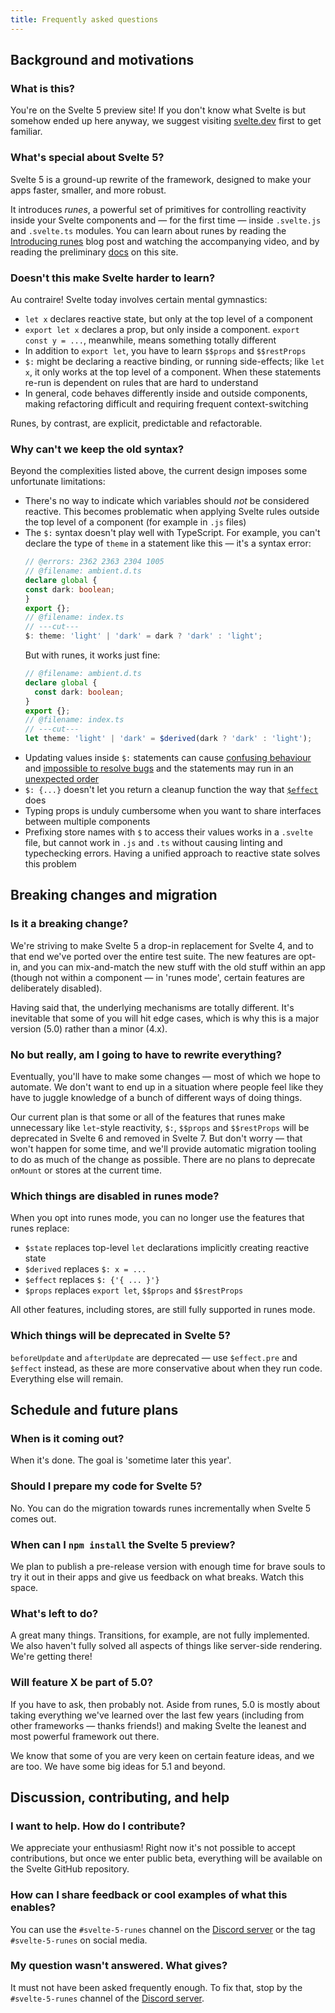 ```yaml
---
title: Frequently asked questions
---
```


## Background and motivations

### What is this?

You're on the Svelte 5 preview site! If you don't know what Svelte is but somehow ended up here
anyway, we suggest visiting [svelte.dev](https://svelte.dev) first to get familiar.

### What's special about Svelte 5?

Svelte 5 is a ground-up rewrite of the framework, designed to make your apps faster, smaller, and more robust.

It introduces <em>runes</em>, a powerful set of primitives for controlling reactivity inside your Svelte components and — for the first time — inside `.svelte.js` and `.svelte.ts` modules. You can learn about runes by reading the [Introducing runes](https://svelte.dev/blog/runes) blog post and watching the accompanying video, and by reading the preliminary [docs](/docs) on this site.

### Doesn't this make Svelte harder to learn?

Au contraire! Svelte today involves certain mental gymnastics:

- `let x` declares reactive state, but only at the top level of a component
- `export let x` declares a prop, but only inside a component. `export const y = ...`, meanwhile, means something totally different
- In addition to `export let`, you have to learn `$$props` and `$$restProps`
- `$:` might be declaring a reactive binding, or running side-effects; like `let x`, it only works at the top level of a component. When these statements re-run is dependent on rules that are hard to understand
- In general, code behaves differently inside and outside components, making refactoring difficult and requiring frequent context-switching

Runes, by contrast, are explicit, predictable and refactorable.

### Why can't we keep the old syntax?

Beyond the complexities listed above, the current design imposes some unfortunate limitations:

- There's no way to indicate which variables should _not_ be considered reactive. This becomes problematic when applying Svelte rules outside the top level of a component (for example in `.js` files)
- The `$:` syntax doesn't play well with TypeScript. For example, you can't declare the type of `theme` in a statement like this — it's a syntax error:
  ```ts
  // @errors: 2362 2363 2304 1005
  // @filename: ambient.d.ts
  declare global {
  const dark: boolean;
  }
  export {};
  // @filename: index.ts
  // ---cut---
  $: theme: 'light' | 'dark' = dark ? 'dark' : 'light';
  ```
  But with runes, it works just fine:
  ```ts
  // @filename: ambient.d.ts
  declare global {
  	const dark: boolean;
  }
  export {};
  // @filename: index.ts
  // ---cut---
  let theme: 'light' | 'dark' = $derived(dark ? 'dark' : 'light');
  ```
- Updating values inside `$:` statements can cause [confusing behaviour](https://github.com/sveltejs/svelte/issues/6732) and [impossible to resolve bugs](https://github.com/sveltejs/svelte/issues/4933) and the statements may run in an [unexpected order](https://github.com/sveltejs/svelte/issues/4516)
- `$: {...}` doesn't let you return a cleanup function the way that [`$effect`](runes#$effect) does
- Typing props is unduly cumbersome when you want to share interfaces between multiple components
- Prefixing store names with `$` to access their values works in a `.svelte` file, but cannot work in `.js` and `.ts` without causing linting and typechecking errors. Having a unified approach to reactive state solves this problem

## Breaking changes and migration

### Is it a breaking change?

We're striving to make Svelte 5 a drop-in replacement for Svelte 4, and to that end we've ported over the entire test suite. The new features are opt-in, and you can mix-and-match the new stuff with the old stuff within an app (though not within a component — in 'runes mode', certain features are deliberately disabled).

Having said that, the underlying mechanisms are totally different. It's inevitable that some of you will hit edge cases, which is why this is a major version (5.0) rather than a minor (4.x).

### No but really, am I going to have to rewrite everything?

Eventually, you'll have to make some changes — most of which we hope to automate. We don't want to end up in a situation where people feel like they have to juggle knowledge of a bunch of different ways of doing things.

Our current plan is that some or all of the features that runes make unnecessary like `let`-style reactivity, `$:`, `$$props` and `$$restProps` will be deprecated in Svelte 6 and removed in Svelte 7. But don't worry — that won't happen for some time, and we'll provide automatic migration tooling to do as much of the change as possible. There are no plans to deprecate `onMount` or stores at the current time.

### Which things are disabled in runes mode?

When you opt into runes mode, you can no longer use the features that runes replace:

- `$state` replaces top-level `let` declarations implicitly creating reactive state
- `$derived` replaces `$: x = ...`
- `$effect` replaces `$: {'{ ... }'}`
- `$props` replaces `export let`, `$$props` and `$$restProps`

All other features, including stores, are still fully supported in runes mode.

### Which things will be deprecated in Svelte 5?

`beforeUpdate` and `afterUpdate` are deprecated — use `$effect.pre` and `$effect` instead, as these are more conservative about when they run code. Everything else will remain.

## Schedule and future plans

### When is it coming out?

When it's done. The goal is 'sometime later this year'.

### Should I prepare my code for Svelte 5?

No. You can do the migration towards runes incrementally when Svelte 5 comes out.

### When can I `npm install` the Svelte 5 preview?

We plan to publish a pre-release version with enough time for brave souls to try it out in their apps and give us feedback on what breaks. Watch this space.

### What's left to do?

A great many things. Transitions, for example, are not fully implemented. We also haven't fully solved all aspects of things like server-side rendering. We're getting there!

### Will feature X be part of 5.0?

If you have to ask, then probably not. Aside from runes, 5.0 is mostly about taking everything we've learned over the last few years (including from other frameworks — thanks friends!) and making Svelte the leanest and most powerful framework out there.

We know that some of you are very keen on certain feature ideas, and we are too. We have some big ideas for 5.1 and beyond.

## Discussion, contributing, and help

### I want to help. How do I contribute?

We appreciate your enthusiasm! Right now it's not possible to accept contributions, but once we enter public beta, everything will be available on the Svelte GitHub repository.

### How can I share feedback or cool examples of what this enables?

You can use the `#svelte-5-runes` channel on the [Discord server](https://svelte.dev/chat) or the tag `#svelte-5-runes` on social media.

### My question wasn't answered. What gives?

It must not have been asked frequently enough. To fix that, stop by the `#svelte-5-runes` channel of the [Discord server](https://svelte.dev/chat).
